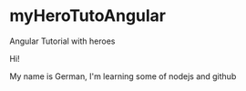 # myHeroTutoAngular
Angular Tutorial with heroes

Hi!

My name is German, I'm learning some of nodejs and github
